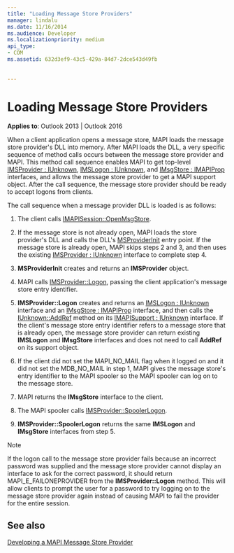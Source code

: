 ```yaml
---
title: "Loading Message Store Providers"
manager: lindalu
ms.date: 11/16/2014
ms.audience: Developer
ms.localizationpriority: medium
api_type:
- COM
ms.assetid: 632d3ef9-43c5-429a-84d7-2dce543d49fb
 
 
---
```


# Loading Message Store Providers

  
  
**Applies to**: Outlook 2013 | Outlook 2016 
  
When a client application opens a message store, MAPI loads the message store provider's DLL into memory. After MAPI loads the DLL, a very specific sequence of method calls occurs between the message store provider and MAPI. This method call sequence enables MAPI to get top-level [IMSProvider : IUnknown](imsprovideriunknown.md), [IMSLogon : IUnknown](imslogoniunknown.md), and [IMsgStore : IMAPIProp](imsgstoreimapiprop.md) interfaces, and allows the message store provider to get a MAPI support object. After the call sequence, the message store provider should be ready to accept logons from clients. 
  
The call sequence when a message provider DLL is loaded is as follows:
  
1. The client calls [IMAPISession::OpenMsgStore](imapisession-openmsgstore.md).
    
2. If the message store is not already open, MAPI loads the store provider's DLL and calls the DLL's [MSProviderInit](msproviderinit.md) entry point. If the message store is already open, MAPI skips steps 2 and 3, and then uses the existing [IMSProvider : IUnknown](imsprovideriunknown.md) interface to complete step 4. 
    
3. **MSProviderInit** creates and returns an **IMSProvider** object. 
    
4. MAPI calls [IMSProvider::Logon](imsprovider-logon.md), passing the client application's message store entry identifier.
    
5. **IMSProvider::Logon** creates and returns an [IMSLogon : IUnknown](imslogoniunknown.md) interface and an [IMsgStore : IMAPIProp](imsgstoreimapiprop.md) interface, and then calls the [IUnknown::AddRef](https://msdn.microsoft.com/library/b4316efd-73d4-4995-b898-8025a316ba63%28Office.15%29.aspx) method on its [IMAPISupport : IUnknown](imapisupportiunknown.md) interface. If the client's message store entry identifier refers to a message store that is already open, the message store provider can return existing **IMSLogon** and **IMsgStore** interfaces and does not need to call **AddRef** on its support object. 
    
6. If the client did not set the MAPI_NO_MAIL flag when it logged on and it did not set the MDB_NO_MAIL in step 1, MAPI gives the message store's entry identifier to the MAPI spooler so the MAPI spooler can log on to the message store.
    
7. MAPI returns the **IMsgStore** interface to the client. 
    
8. The MAPI spooler calls [IMSProvider::SpoolerLogon](imsprovider-spoolerlogon.md).
    
9. **IMSProvider::SpoolerLogon** returns the same **IMSLogon** and **IMsgStore** interfaces from step 5. 
    
> [!NOTE]
> If the logon call to the message store provider fails because an incorrect password was supplied and the message store provider cannot display an interface to ask for the correct password, it should return MAPI_E_FAILONEPROVIDER from the **IMSProvider::Logon** method. This will allow clients to prompt the user for a password to try logging on to the message store provider again instead of causing MAPI to fail the provider for the entire session. 
  
## See also



[Developing a MAPI Message Store Provider](developing-a-mapi-message-store-provider.md)

